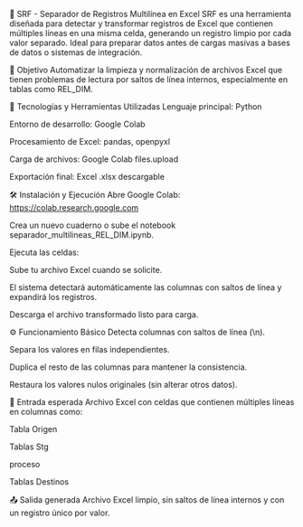 📄 SRF - Separador de Registros Multilínea en Excel
SRF es una herramienta diseñada para detectar y transformar registros de Excel que contienen múltiples líneas en una misma celda, generando un registro limpio por cada valor separado.
Ideal para preparar datos antes de cargas masivas a bases de datos o sistemas de integración.

🚀 Objetivo
Automatizar la limpieza y normalización de archivos Excel que tienen problemas de lectura por saltos de línea internos, especialmente en tablas como REL_DIM.

🔧 Tecnologías y Herramientas Utilizadas
Lenguaje principal: Python

Entorno de desarrollo: Google Colab

Procesamiento de Excel: pandas, openpyxl

Carga de archivos: Google Colab files.upload

Exportación final: Excel .xlsx descargable

🛠️ Instalación y Ejecución
Abre Google Colab: https://colab.research.google.com

Crea un nuevo cuaderno o sube el notebook separador_multilineas_REL_DIM.ipynb.

Ejecuta las celdas:

Sube tu archivo Excel cuando se solicite.

El sistema detectará automáticamente las columnas con saltos de línea y expandirá los registros.

Descarga el archivo transformado listo para carga.

⚙️ Funcionamiento Básico
Detecta columnas con saltos de línea (\n).

Separa los valores en filas independientes.

Duplica el resto de las columnas para mantener la consistencia.

Restaura los valores nulos originales (sin alterar otros datos).

📁 Entrada esperada
Archivo Excel con celdas que contienen múltiples líneas en columnas como:

Tabla Origen

Tablas Stg

proceso

Tablas Destinos

📤 Salida generada
Archivo Excel limpio, sin saltos de línea internos y con un registro único por valor.
